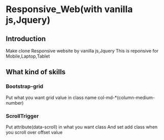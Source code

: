 # **Responsive_Web(with vanilla js,Jquery)**

## Introduction

Make clone Responsive website by vanilla js,Jquery
This is reponsive for Mobile,Laptop,Tablet

## What kind of skills

### Bootstrap-grid

Put what you want grid value in class name col-md-\*(column-medium-number)

### ScrollTrigger

Put attribute(data-scroll) in what you want class
And set add class when you scroll over offset value
